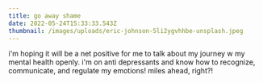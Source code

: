 ```yaml
---
title: go away shame
date: 2022-05-24T15:33:33.543Z
thumbnail: /images/uploads/eric-johnson-5li2ygvhhbe-unsplash.jpeg
---
```

i'm hoping it will be a net positive for me to talk about my journey w my mental health openly. i'm on anti depressants and know how to recognize, communicate, and regulate my emotions! miles ahead, right?!